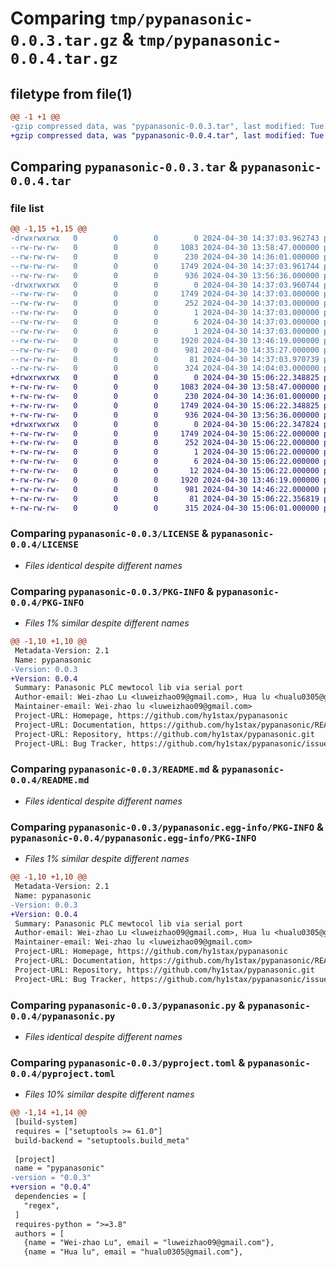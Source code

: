 # Comparing `tmp/pypanasonic-0.0.3.tar.gz` & `tmp/pypanasonic-0.0.4.tar.gz`

## filetype from file(1)

```diff
@@ -1 +1 @@
-gzip compressed data, was "pypanasonic-0.0.3.tar", last modified: Tue Apr 30 14:37:03 2024, max compression
+gzip compressed data, was "pypanasonic-0.0.4.tar", last modified: Tue Apr 30 15:06:22 2024, max compression
```

## Comparing `pypanasonic-0.0.3.tar` & `pypanasonic-0.0.4.tar`

### file list

```diff
@@ -1,15 +1,15 @@
-drwxrwxrwx   0        0        0        0 2024-04-30 14:37:03.962743 pypanasonic-0.0.3/
--rw-rw-rw-   0        0        0     1083 2024-04-30 13:58:47.000000 pypanasonic-0.0.3/LICENSE
--rw-rw-rw-   0        0        0      230 2024-04-30 14:36:01.000000 pypanasonic-0.0.3/MANIFEST.in
--rw-rw-rw-   0        0        0     1749 2024-04-30 14:37:03.961744 pypanasonic-0.0.3/PKG-INFO
--rw-rw-rw-   0        0        0      936 2024-04-30 13:56:36.000000 pypanasonic-0.0.3/README.md
-drwxrwxrwx   0        0        0        0 2024-04-30 14:37:03.960744 pypanasonic-0.0.3/pypanasonic.egg-info/
--rw-rw-rw-   0        0        0     1749 2024-04-30 14:37:03.000000 pypanasonic-0.0.3/pypanasonic.egg-info/PKG-INFO
--rw-rw-rw-   0        0        0      252 2024-04-30 14:37:03.000000 pypanasonic-0.0.3/pypanasonic.egg-info/SOURCES.txt
--rw-rw-rw-   0        0        0        1 2024-04-30 14:37:03.000000 pypanasonic-0.0.3/pypanasonic.egg-info/dependency_links.txt
--rw-rw-rw-   0        0        0        6 2024-04-30 14:37:03.000000 pypanasonic-0.0.3/pypanasonic.egg-info/requires.txt
--rw-rw-rw-   0        0        0        1 2024-04-30 14:37:03.000000 pypanasonic-0.0.3/pypanasonic.egg-info/top_level.txt
--rw-rw-rw-   0        0        0     1920 2024-04-30 13:46:19.000000 pypanasonic-0.0.3/pypanasonic.py
--rw-rw-rw-   0        0        0      981 2024-04-30 14:35:27.000000 pypanasonic-0.0.3/pyproject.toml
--rw-rw-rw-   0        0        0       81 2024-04-30 14:37:03.970739 pypanasonic-0.0.3/setup.cfg
--rw-rw-rw-   0        0        0      324 2024-04-30 14:04:03.000000 pypanasonic-0.0.3/setup.py
+drwxrwxrwx   0        0        0        0 2024-04-30 15:06:22.348825 pypanasonic-0.0.4/
+-rw-rw-rw-   0        0        0     1083 2024-04-30 13:58:47.000000 pypanasonic-0.0.4/LICENSE
+-rw-rw-rw-   0        0        0      230 2024-04-30 14:36:01.000000 pypanasonic-0.0.4/MANIFEST.in
+-rw-rw-rw-   0        0        0     1749 2024-04-30 15:06:22.348825 pypanasonic-0.0.4/PKG-INFO
+-rw-rw-rw-   0        0        0      936 2024-04-30 13:56:36.000000 pypanasonic-0.0.4/README.md
+drwxrwxrwx   0        0        0        0 2024-04-30 15:06:22.347824 pypanasonic-0.0.4/pypanasonic.egg-info/
+-rw-rw-rw-   0        0        0     1749 2024-04-30 15:06:22.000000 pypanasonic-0.0.4/pypanasonic.egg-info/PKG-INFO
+-rw-rw-rw-   0        0        0      252 2024-04-30 15:06:22.000000 pypanasonic-0.0.4/pypanasonic.egg-info/SOURCES.txt
+-rw-rw-rw-   0        0        0        1 2024-04-30 15:06:22.000000 pypanasonic-0.0.4/pypanasonic.egg-info/dependency_links.txt
+-rw-rw-rw-   0        0        0        6 2024-04-30 15:06:22.000000 pypanasonic-0.0.4/pypanasonic.egg-info/requires.txt
+-rw-rw-rw-   0        0        0       12 2024-04-30 15:06:22.000000 pypanasonic-0.0.4/pypanasonic.egg-info/top_level.txt
+-rw-rw-rw-   0        0        0     1920 2024-04-30 13:46:19.000000 pypanasonic-0.0.4/pypanasonic.py
+-rw-rw-rw-   0        0        0      981 2024-04-30 14:46:22.000000 pypanasonic-0.0.4/pyproject.toml
+-rw-rw-rw-   0        0        0       81 2024-04-30 15:06:22.356819 pypanasonic-0.0.4/setup.cfg
+-rw-rw-rw-   0        0        0      315 2024-04-30 15:06:01.000000 pypanasonic-0.0.4/setup.py
```

### Comparing `pypanasonic-0.0.3/LICENSE` & `pypanasonic-0.0.4/LICENSE`

 * *Files identical despite different names*

### Comparing `pypanasonic-0.0.3/PKG-INFO` & `pypanasonic-0.0.4/PKG-INFO`

 * *Files 1% similar despite different names*

```diff
@@ -1,10 +1,10 @@
 Metadata-Version: 2.1
 Name: pypanasonic
-Version: 0.0.3
+Version: 0.0.4
 Summary: Panasonic PLC mewtocol lib via serial port
 Author-email: Wei-zhao Lu <luweizhao09@gmail.com>, Hua lu <hualu0305@gmail.com>
 Maintainer-email: Wei-zhao lu <luweizhao09@gmail.com>
 Project-URL: Homepage, https://github.com/hy1stax/pypanasonic
 Project-URL: Documentation, https://github.com/hy1stax/pypanasonic/README.md
 Project-URL: Repository, https://github.com/hy1stax/pypanasonic.git
 Project-URL: Bug Tracker, https://github.com/hy1stax/pypanasonic/issues
```

### Comparing `pypanasonic-0.0.3/README.md` & `pypanasonic-0.0.4/README.md`

 * *Files identical despite different names*

### Comparing `pypanasonic-0.0.3/pypanasonic.egg-info/PKG-INFO` & `pypanasonic-0.0.4/pypanasonic.egg-info/PKG-INFO`

 * *Files 1% similar despite different names*

```diff
@@ -1,10 +1,10 @@
 Metadata-Version: 2.1
 Name: pypanasonic
-Version: 0.0.3
+Version: 0.0.4
 Summary: Panasonic PLC mewtocol lib via serial port
 Author-email: Wei-zhao Lu <luweizhao09@gmail.com>, Hua lu <hualu0305@gmail.com>
 Maintainer-email: Wei-zhao lu <luweizhao09@gmail.com>
 Project-URL: Homepage, https://github.com/hy1stax/pypanasonic
 Project-URL: Documentation, https://github.com/hy1stax/pypanasonic/README.md
 Project-URL: Repository, https://github.com/hy1stax/pypanasonic.git
 Project-URL: Bug Tracker, https://github.com/hy1stax/pypanasonic/issues
```

### Comparing `pypanasonic-0.0.3/pypanasonic.py` & `pypanasonic-0.0.4/pypanasonic.py`

 * *Files identical despite different names*

### Comparing `pypanasonic-0.0.3/pyproject.toml` & `pypanasonic-0.0.4/pyproject.toml`

 * *Files 10% similar despite different names*

```diff
@@ -1,14 +1,14 @@
 [build-system]
 requires = ["setuptools >= 61.0"]
 build-backend = "setuptools.build_meta"
 
 [project]
 name = "pypanasonic"
-version = "0.0.3"
+version = "0.0.4"
 dependencies = [
   "regex",
 ]
 requires-python = ">=3.8"
 authors = [
   {name = "Wei-zhao Lu", email = "luweizhao09@gmail.com"},
   {name = "Hua lu", email = "hualu0305@gmail.com"},
```

